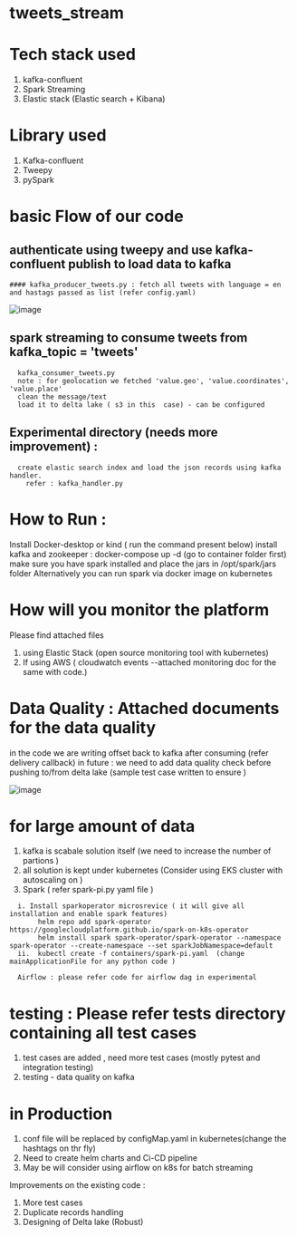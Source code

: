 # tweets_stream

# Tech stack used 
1. kafka-confluent
2. Spark Streaming
3. Elastic stack (Elastic search + Kibana)

# Library used
1. Kafka-confluent
2. Tweepy 
3. pySpark


# basic Flow of our code 
  ## authenticate using tweepy and use kafka-confluent publish to load data to kafka 
    #### kafka_producer_tweets.py : fetch all tweets with language = en and hastags passed as list (refer config.yaml)
  
  
  ![image](https://user-images.githubusercontent.com/79247013/166160195-e783a8f8-097c-4c0b-a2cc-37c039c04e56.png)

  
     
  ## spark streaming to consume tweets from kafka_topic = 'tweets'
  
      kafka_consumer_tweets.py
      note : for geolocation we fetched 'value.geo', 'value.coordinates', 'value.place'
      clean the message/text 
      load it to delta lake ( s3 in this  case) - can be configured 
  ## Experimental directory (needs more improvement) :
  
      create elastic search index and load the json records using kafka handler.
        refer : kafka_handler.py
    
  
# How to Run :
 Install Docker-desktop or kind ( run the command present below)
 install kafka and zookeeper : docker-compose up -d  (go to container folder first)
 make sure you have spark installed and place the jars in /opt/spark/jars folder 
 Alternatively you can run spark via docker image on kubernetes
 
# How will you monitor the platform 
Please find attached files 
  1. using Elastic Stack (open source monitoring tool with kubernetes)
  2. If using AWS ( cloudwatch events --attached monitoring doc for the same with code.)

# Data Quality : Attached documents for the data quality 
   in the code we are writing offset back to kafka after consuming (refer delivery callback)
   in future : we need to add data quality check before pushing to/from delta lake (sample test case written to ensure )
   
   ![image](https://user-images.githubusercontent.com/79247013/166160202-38edf184-79c8-43af-a666-ee1ba0e47d46.png)


# for large amount of data 
1. kafka is scabale solution itself (we need to increase the number of partions )
2. all solution is kept under kubernetes (Consider using EKS cluster with autoscaling on )
3. Spark ( refer spark-pi.py yaml file )
   
 ```
   i. Install sparkoperator microsrevice ( it will give all installation and enable spark features)
        helm repo add spark-operator https://googlecloudplatform.github.io/spark-on-k8s-operator
        helm install spark spark-operator/spark-operator --namespace spark-operator --create-namespace --set sparkJobNamespace=default
   ii.  kubectl create -f containers/spark-pi.yaml  (change mainApplicationFile for any python code )
   
   Airflow : please refer code for airflow dag in experimental
```


# testing : Please refer tests directory containing all test cases
 1. test cases are added , need more test cases (mostly pytest and integration testing)
 2. testing - data quality on kafka 

# in Production 
1. conf file will be replaced by configMap.yaml in kubernetes(change the hashtags on thr fly)
2. Need to create helm charts and Ci-CD pipeline 
3. May be will consider using airflow on k8s for batch streaming










Improvements on the existing code :
1. More test cases 
2. Duplicate records handling 
3. Designing of Delta lake (Robust)
  
